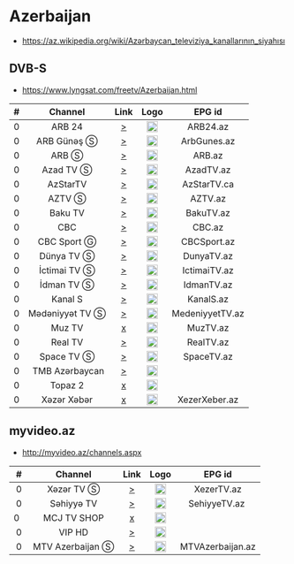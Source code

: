 <h1>Azerbaijan</h1>

* https://az.wikipedia.org/wiki/Azərbaycan_televiziya_kanallarının_siyahısı

<h2>DVB-S</h2>

* https://www.lyngsat.com/freetv/Azerbaijan.html

| #   | Channel        | Link  | Logo | EPG id |
|:---:|:--------------:|:-----:|:----:|:------:|
| 0   | ARB 24 | [>](http://85.132.81.184:8080/arb/live/index.m3u8) | <img height="20" src="https://i.imgur.com/mtvIFyq.png"/> | ARB24.az |
| 0   | ARB Günəş Ⓢ | [>](https://www.tvkaista.net/stream-forwarder/get.php?x=ARMGunes) | <img height="20" src="https://i.imgur.com/dSg7KUK.png"/> | ArbGunes.az |
| 0   | ARB Ⓢ | [>](http://109.205.166.68/server124/arb/index.m3u8) | <img height="20" src="https://i.imgur.com/E97M2OL.png"/> | ARB.az |
| 0   | Azad TV Ⓢ | [>](https://www.tvkaista.net/stream-forwarder/get.php?x=ATVAz) | <img height="20" src="https://upload.wikimedia.org/wikipedia/commons/thumb/e/e7/ATV_%282012-h.h.%29.png/474px-ATV_%282012-h.h.%29.png"/> | AzadTV.az |
| 0   | AzStarTV | [>](http://live.azstartv.com/azstar/smil:azstar.smil/playlist.m3u8) | <img height="20" src="https://i.imgur.com/di3XX5L.png"/> | AzStarTV.ca |
| 0   | AZTV Ⓢ | [>](https://www.tvkaista.net/stream-forwarder/get.php?x=AZTV) | <img height="20" src="https://i.imgur.com/snBMMeH.png"/> | AZTV.az |
| 0   | Baku TV | [>](https://rtmp.baku.tv/live/bakutv_720p.m3u8) | <img height="20" src="https://upload.wikimedia.org/wikipedia/commons/thumb/3/3b/Baku_TV_%282018%29.png/640px-Baku_TV_%282018%29.png"/> | BakuTV.az |
| 0   | CBC | [>](https://stream.cbctv.az:5443/LiveApp/streams/cbctv.m3u8) | <img height="20" src="https://i.imgur.com/wVT0dwO.png"/> | CBC.az |
| 0   | CBC Sport Ⓖ | [>](https://mn-nl.mncdn.com/cbcsports_live/cbcsports/playlist.m3u8) | <img height="20" src="https://upload.wikimedia.org/wikipedia/az/0/04/CBC_Sport_TV_loqo.png"/> | CBCSport.az |
| 0   | Dünya TV Ⓢ | [>](https://www.tvkaista.net/stream-forwarder/get.php?x=Dunya) | <img height="20" src="https://upload.wikimedia.org/wikipedia/az/5/5d/D%C3%BCnya_TV_%282019-h.h.%29.png"/> | DunyaTV.az |
| 0   | İctimai TV Ⓢ | [>](http://109.205.166.68/server124/ictimai_tv/index.m3u8) | <img height="20" src="https://upload.wikimedia.org/wikipedia/commons/thumb/f/ff/%C4%B0ctimai_TV_%282021-h.h.%29.svg/470px-%C4%B0ctimai_TV_%282021-h.h.%29.svg.png"/> | IctimaiTV.az |
| 0   | İdman TV Ⓢ | [>](http://109.205.166.68/server124/idman_az/index.m3u8) | <img height="20" src="https://upload.wikimedia.org/wikipedia/az/thumb/8/88/%C4%B0dman_Az%C9%99rbaycan_TV_loqo_%282019-h.h.%29.png/640px-%C4%B0dman_Az%C9%99rbaycan_TV_loqo_%282019-h.h.%29.png"/> | IdmanTV.az |
| 0   | Kanal S | [>](https://www.tvkaista.net/stream-forwarder/get.php?x=KanalS) | <img height="20" src="https://upload.wikimedia.org/wikipedia/commons/thumb/2/27/Kanal_S_%282022%29.png/616px-Kanal_S_%282022%29.png"/> | KanalS.az |
| 0   | Mədəniyyət TV Ⓢ | [>](https://str.yodacdn.net/medeniyyet/index.m3u8) | <img height="20" src="https://upload.wikimedia.org/wikipedia/commons/f/fc/M%C9%99d%C9%99niyy%C9%99t_TV_logo.png"/> | MedeniyyetTV.az |
| 0   | Muz TV | [x]() | <img height="20" src="https://i.imgur.com/CjySP1V.png"/> | MuzTV.az |
| 0   | Real TV | [>](https://www.tvkaista.net/stream-forwarder/get.php?x=RealTV) | <img height="20" src="https://i.imgur.com/e2KFL0R.png"/> | RealTV.az |
| 0   | Space TV Ⓢ | [>](http://109.205.166.68/server124/space_tv/index.m3u8) | <img height="20" src="https://upload.wikimedia.org/wikipedia/commons/thumb/2/24/Space_TV_loqosu_%282023-h.h.%29.png/296px-Space_TV_loqosu_%282023-h.h.%29.png"/> | SpaceTV.az |
| 0   | TMB Azərbaycan | [>](https://www.tvkaista.net/stream-forwarder/get.php?x=TMBAzerbaijan) | <img height="20" src="https://upload.wikimedia.org/wikipedia/az/c/c2/TMB_TV_loqosu.png"/> |
| 0   | Topaz 2 | [x]() | <img height="20" src="https://www.lyngsat.com/logo/tv/tt/topaz_tv_az.png"/> |
| 0   | Xəzər Xəbər | [x]() | <img height="20" src="https://i.imgur.com/AuB8bnq.png"/> | XezerXeber.az |

<h2>myvideo.az</h2>

* http://myvideo.az/channels.aspx

| #   | Channel        | Link  | Logo | EPG id |
|:---:|:--------------:|:-----:|:----:|:------:|
| 0   | Xəzər TV Ⓢ | [>](https://www.tvkaista.net/stream-forwarder/get.php?x=Xezer) | <img height="20" src="https://upload.wikimedia.org/wikipedia/commons/a/a5/X%C9%99z%C9%99r_TV_%282023%29.png"/> | XezerTV.az |
| 0   | Səhiyyə TV | [>](https://www.tvkaista.net/stream-forwarder/get.php?x=SehiyyeTV) | <img height="20" src="https://upload.wikimedia.org/wikipedia/az/thumb/c/cd/S%C9%99hiyy%C9%99_TV.png/640px-S%C9%99hiyy%C9%99_TV.png"/> | SehiyyeTV.az |
| 0   | MCJ TV SHOP | [x](https://www.tvkaista.net/stream-forwarder/get.php?x=MCJTVShop) | <img height="20" src="https://tvtolive.com/wp-content/uploads/MCJ-TV-Shop-tvtolive.com_.jpg"/> |
| 0   | VIP HD | [>](https://www.tvkaista.net/stream-forwarder/get.php?x=AZ_VIP) | <img height="20" src="https://tvtolive.com/wp-content/uploads/VIP-TV-tvtolive.com_.jpg"/> |
| 0   | MTV Azerbaijan Ⓢ | [>](https://www.tvkaista.net/stream-forwarder/get.php?x=MTVAzerbaijan) | <img height="20" src="https://upload.wikimedia.org/wikipedia/commons/thumb/0/00/MTV_Az%C9%99rbaycan_%282022%29.png/622px-MTV_Az%C9%99rbaycan_%282022%29.png"/> | MTVAzerbaijan.az |
